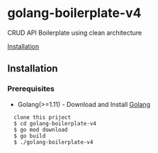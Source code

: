 # golang-boilerplate-v4
CRUD API Boilerplate using clean architecture 

[Installation](#installation)

## Installation

### Prerequisites
- Golang(>=1.11) - Download and Install [Golang](https://golang.org/)
```
  clone this priject
  $ cd golang-boilerplate-v4
  $ go mod download
  $ go build 
  $ ./golang-boilerplate-v4
```
